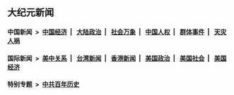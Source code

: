 ## 大纪元新闻

#### 中国新闻 &nbsp;>&nbsp; [中国经济](indexes/ncid283/README.md?08010845) &nbsp;| &nbsp; [大陆政治](indexes/ncid277/README.md?08010845) &nbsp;| &nbsp; [社会万象](indexes/ncid282/README.md?08010845) &nbsp;| &nbsp; [中国人权](indexes/ncid278/README.md?08010845) &nbsp;| &nbsp; [群体事件](indexes/ncid279/README.md?08010845) &nbsp;| &nbsp; [天灾人祸](indexes/ncid280/README.md?08010845)

#### 国际新闻 &nbsp;>&nbsp; [美中关系](indexes/nf1412576/README.md?08010845) &nbsp;| &nbsp; [台湾新闻](indexes/ncid1349361/README.md?08010845) &nbsp;| &nbsp; [香港新闻](indexes/ncid1349362/README.md?08010845) &nbsp;| &nbsp; [美国政治](indexes/ncid1078159/README.md?08010845) &nbsp;| &nbsp; [美国社会](indexes/ncid1078160/README.md?08010845) &nbsp;| &nbsp; [美国经济](indexes/ncid1078158/README.md?08010845)

#### 特别专题 &nbsp;>&nbsp; [中共百年历史](https://github.com/easy2view/epoch-special/blob/master/README.md?08010845)  
